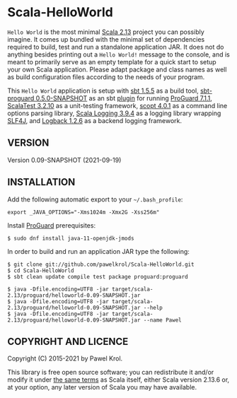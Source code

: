 Scala-HelloWorld
================

`Hello World` is the most minimal [Scala 2.13](https://www.scala-lang.org/) project you can possibly imagine. It comes up bundled with the minimal set of dependencies required to build, test and run a standalone application JAR. It does not do anything besides printing out a `Hello World!` message to the console, and is meant to primarily serve as an empty template for a quick start to setup your own Scala application. Please adapt package and class names as well as build configuration files according to the needs of your program.

This `Hello World` application is setup with [sbt 1.5.5](http://www.scala-sbt.org/) as a build tool, [sbt-proguard 0.5.0-SNAPSHOT](https://github.com/sbt/sbt-proguard) as an sbt [plugin](https://www.scala-sbt.org/1.x/docs/Using-Plugins.html) for running [ProGuard 7.1.1](http://proguard.sourceforge.net/), [ScalaTest 3.2.10](http://www.scalatest.org/) as a unit-testing framework, [scopt 4.0.1](https://github.com/scopt/scopt) as a command line options parsing library, [Scala Logging 3.9.4](https://github.com/lightbend/scala-logging) as a logging library wrapping [SLF4J](http://www.slf4j.org/), and [Logback 1.2.6](http://logback.qos.ch/) as a backend logging framework.

VERSION
-------

Version 0.09-SNAPSHOT (2021-09-19)

INSTALLATION
------------

Add the following automatic export to your `~/.bash_profile`:

    export _JAVA_OPTIONS="-Xms1024m -Xmx2G -Xss256m"

Install [ProGuard](http://proguard.sourceforge.net/) prerequisites:

    $ sudo dnf install java-11-openjdk-jmods

In order to build and run an application JAR type the following:

    $ git clone git://github.com/pawelkrol/Scala-HelloWorld.git
    $ cd Scala-HelloWorld
    $ sbt clean update compile test package proguard:proguard

    $ java -Dfile.encoding=UTF8 -jar target/scala-2.13/proguard/helloworld-0.09-SNAPSHOT.jar
    $ java -Dfile.encoding=UTF8 -jar target/scala-2.13/proguard/helloworld-0.09-SNAPSHOT.jar --help
    $ java -Dfile.encoding=UTF8 -jar target/scala-2.13/proguard/helloworld-0.09-SNAPSHOT.jar --name Pawel

COPYRIGHT AND LICENCE
---------------------

Copyright (C) 2015-2021 by Pawel Krol.

This library is free open source software; you can redistribute it and/or modify it under [the same terms](https://github.com/pawelkrol/Scala-HelloWorld/blob/master/LICENSE.md) as Scala itself, either Scala version 2.13.6 or, at your option, any later version of Scala you may have available.

